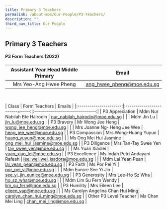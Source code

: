 ```yaml
---
title: Primary 3 Teachers
permalink: /about-mbs/Our-People/P3-Teachers/
description: ""
third_nav_title: Our People
---
```

## Primary 3 Teachers

#### P3 Form Teachers (2022)

| Assistant Year Head Middle Primary |           Email           |
|:----------------------------------:|:-------------------------:|
| Mrs Yeo-Ang Hwee Pheng             | ang_hwee_pheng@moe.edu.sg |

<br>


|          Class         |       Form Teachers            |             Emails              |
|:----------------------:|:------------------------=-----:|:-------------------------------:|
| P3 Appreciation        | Mdm Nur Nabilah Bte Hairodin   | nur_nabilah_hairodin@moe.edu.sg |
|                        | Mdm Jin Lu                     | jin_lu@moe.edu.sg               |
| P3 Bravery             | Mr Wong Jee Heng               | wong_jee_heng@moe.edu.sg        |
|                        | Mrs Joanne Ng- Heng Jee Wee    | heng_jee_wee@moe.edu.sg         |
| P3 Compassion          | Mrs Wong-Huang Yuyun           | huang_yuyun@moe.edu.sg          |
|                        | Ms Ong Mei Hui Jasmine         | ong_mei_hui_jasmine@moe.edu.sg  |
| P3 Diligence           | Mrs Tan-Tay Swee Yen           | tay_swee_yen@moe.edu.sg         |
|                        | Ms Yuan Xiaolei                   | yuan_xiao_lei@moe.edu.sg        |
| P3 Excellence          | Ms Indah Putri Andayani Rafeah    | lee_wei_wei_isadora@moe.edu.sg  |
|                        | Mdm Lai Yean Pean                 | lai_yean_pean@moe.edu.sg        |
| P3 Faith               | Ms Por Pei Yi                     | por_pei_yi@moe.edu.sg           |
|                        | Mdm Eunice See Yi Jin             | see_yi_jin_eunice@moe.edu.sg    |
| P3 Generosity          | Mrs Lee-Ho Sz Wha                 | ho_sz_wha@moe.edu.sg            |
|                        | Mdm Lim Su Fern Wendy             | lim_su_fern@moe.edu.sg          |
| P3 Humility            | Mrs Eileen Lee                    | elieen_yap@moe.edu.sg            |
|                        | Ms Carolyn Angelina Chan Hui Ming|  carolyn_chan_hui_ming@moe.edu.sg      |
| Other P3 Level Teacher | Ms Chan Mei Ling               | chan_mei_ling@moe.edu.sg        |
